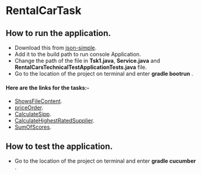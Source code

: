 # RentalCarTask

## How to run the application.
* Download this from [json-simple](http://www.java2s.com/Code/Jar/j/Downloadjsonsimple11jar.htm "json-simple JAR"). 
* Add it to the build path to run console Application.
* Change the path of the file in **Tsk1.java**, **Service.java** and **RentalCarsTechnicalTestApplicationTests.java** file.
* Go to the location of the project on terminal and enter **gradle bootrun** . 

#### Here are the links for the tasks:-

* [ShowsFileContent](http://localhost:8090/file "FileContent").
* [priceOrder](http://localhost:8090/nameOrder "List of all the cars, in ascending price order").
* [CalculateSipp](http://localhost:8090/spec " The specification of the vehicles based on their SIPP").
* [CalculateHighestRatedSupplier](http://localhost:8090/calulateHighestRatedSupplier "Highest rated supplier per car type, in descending order").
* [SumOfScores](http://localhost:8090/nameOrder "List of vehicles, ordered by the sum of the scores in descending order").

## How to test the application. 
* Go to the location of the project on terminal and enter **gradle cucumber** . 



